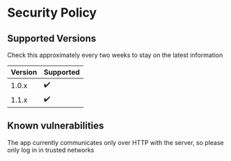 # Security Policy

## Supported Versions

Check this approximately every two weeks to stay on the latest information

| Version | Supported          |
| ------- | ------------------ |
| 1.0.x   | ✔️                |
| 1.1.x   | ✔️                |

## Known vulnerabilities

The app currently communicates only over HTTP with the server, so please only log in in trusted networks
